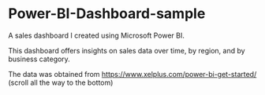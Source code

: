 # Power-BI-Dashboard-sample
A sales dashboard I created using Microsoft Power BI.

This dashboard offers insights on sales data over time, by region, and by business category.

The data was obtained from https://www.xelplus.com/power-bi-get-started/ (scroll all the way to the bottom)
